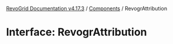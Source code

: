 [RevoGrid Documentation v4.17.3](README.md) / [Components](Namespace.Components.md) / RevogrAttribution

# Interface: RevogrAttribution
